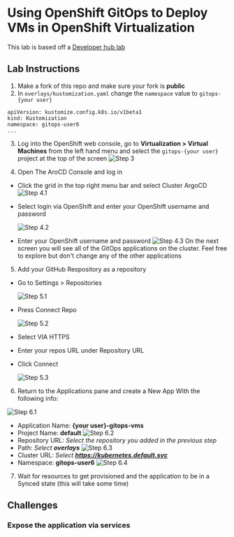 # Using OpenShift GitOps to Deploy VMs in OpenShift Virtualization
This lab is based off a [Developer hub lab](https://developers.redhat.com/learning/learn:manage-openshift-virtual-machines-gitops/resource/resources:connect-and-configure-external-repository-argo-cd-virtual-machines)
## Lab Instructions
1. Make a fork of this repo and make sure your fork is **public**
2. In `overlays/kustomization.yaml` change the `namespace` value to `gitops-{your user}`
```
apiVersion: kustomize.config.k8s.io/v1beta1
kind: Kustomization
namespace: gitops-user6
...
```
3. Log into the OpenShift web console, go to **Virtualization > Virtual Machines** from the left hand menu and select the `gitops-{your user}` project at the top of the screen
  ![Step 3](images/step3.png)

4. Open The AroCD Console and log in
- Click the grid in the top right menu bar and select Cluster ArgoCD
  ![Step 4.1](images/step4-1.png)
- Select login via OpenShift and enter your OpenShift username and password

  ![Step 4.2](images/step4-2.png)
- Enter your OpenShift username and password
  ![Step 4.3](images/step4-3.png)
On the next screen you will see all of the GitOps applications on the cluster. Feel free to explore but don't change any of the other applications

5. Add your GitHub Respository as a repository
- Go to Settings > Repositories

  ![Step 5.1](images/step5-1.png)
- Press Connect Repo

  ![Step 5.2](images/step5-2.png)
- Select VIA HTTPS
- Enter your repos URL under Repository URL
- Click Connect

  ![Step 5.3](images/step5-3.png)

6. Return to the Applications pane and create a New App With the following info:

  ![Step 6.1](images/step6-1.png)
- Application Name: **{your user}-gitops-vms**
- Project Name: **default**
  ![Step 6.2](images/step6-2.png)
- Repository URL: *Select the repository you added in the previous step*
- Path: *Select **overlays***
  ![Step 6.3](images/step6-3.png)
- Cluster URL: *Select **https://kubernetes.default.svc***
- Namespace: **gitops-user6**
  ![Step 6.4](images/step6-4.png)

7. Wait for resources to get provisioned and the application to be in a Synced state (this will take some time)

## Challenges
### Expose the application via services